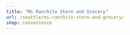 ```yaml
---
title: "Mi Ranchito Store and Grocery"
url: /seattle/mi-ranchito-store-and-grocery/
shop: convenience
---
```

